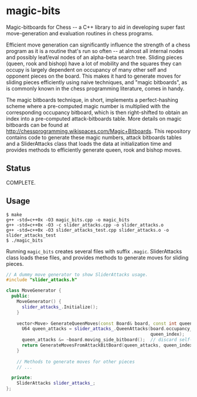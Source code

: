 magic-bits
==========

Magic-bitboards for Chess -- a C++ library to aid in developing super fast move-generation and evaluation routines in chess programs.

Efficient move generation can significantly influence the strength of a chess program as it is a routine that's run so often -- at almost all internal nodes and possibly leaf/eval nodes of an alpha-beta search tree. Sliding pieces (queen, rook and bishop) have a lot of mobility and the squares they can occupy is largely dependent on occupancy of many other self and opponent pieces on the board. This makes it hard to generate moves for sliding pieces efficiently using naive techniques, and "magic bitboards", as is commonly known in the chess programming literature, comes in handy.

The magic bitboards technique, in short, implements a perfect-hashing scheme where a pre-computed magic number is multiplied with the corresponding occupancy bitboard, which is then right-shifted to obtain an index into a pre-computed attack-bitboards table. More details on magic bitboards can be found at  http://chessprogramming.wikispaces.com/Magic+Bitboards. This repository contains code to generate these magic numbers, attack bitboards tables and a SliderAttacks class that loads the data at initialization time and provides methods to efficiently generate queen, rook and bishop moves.

## Status

COMPLETE.

## Usage

```
$ make
g++ -std=c++0x -O3 magic_bits.cpp -o magic_bits
g++ -std=c++0x -O3 -c slider_attacks.cpp -o slider_attacks.o
g++ -std=c++0x -O3 slider_attacks_test.cpp slider_attacks.o -o slider_attacks_test
$ ./magic_bits
```

Running ```magic_bits``` creates several files with suffix ```.magic```. SliderAttacks class loads these files, and provides methods to generate moves for sliding pieces.

```cpp
// A dummy move generator to show SliderAttacks usage.
#include "slider_attacks.h"

class MoveGenerator {
  public:
    MoveGenerator() {
      slider_attacks_.Initialize();
    }
    
    vector<Move> GenerateQueenMoves(const Board& board, const int queen_index) {
      U64 queen_attacks = slider_attacks_.QueenAttacks(board.occupancy_bitboard,
                                                       queen_index);
      queen_attacks &= ~board.moving_side_bitboard();  // discard self-piece captures
      return GenerateMovesFromAttackBitBoard(queen_attacks, queen_index);
    }
    
    // Methods to generate moves for other pieces
    // ...

  private:
    SliderAttacks slider_attacks_;
};
```
